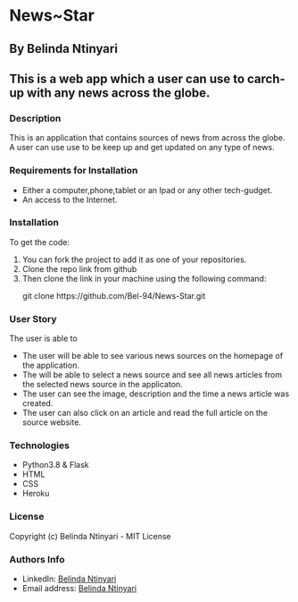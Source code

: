 <h1>News~Star</h1>

<h2>By Belinda Ntinyari<h2>

<p>This is a web app which a user can use to carch-up with any news across the globe.</p>

<h3>Description </h3>
<p>This is an application that contains sources of news from across the globe. A user can use use to be keep up and get updated on any type of news.</p>

<h3>Requirements for Installation</h3>
<ul>
    <li>
    Either a computer,phone,tablet or an Ipad or any other tech-gudget. </li>
    <li>An access to the Internet.</li>
</ul>

<h3>Installation</h3>
To get the code:
<ol>
    <li>You can fork the project to add it as one of your repositories.
    <li>Clone the repo link from github</li>
    <li>Then clone the link in your machine using the following command: 
    <p>git clone https://github.com/Bel-94/News-Star.git </p>
    </li>
</ol>

<h3>User Story</h3>
<p>The user is able to</p>

<ul>
    <li>The user will be able to see various news sources on the homepage of the application.</li>
    <li>The will be able to select a news source and see all news articles from the selected news source in the applicaton.</li>
    <li>The user can see the image, description and the time a news article was created. </li>
    <li>The user can also click on an article and read the full article on the source website. </li>
</ul>

<h3>Technologies</h3>
<ul>
    <li>Python3.8 & Flask</li>
    <li>HTML</li>
    <li>CSS</li>
    <li>Heroku</li>
</ul>

<h3>License</h3>
<p>Copyright (c) Belinda Ntinyari - MIT License</p>

<h3>Authors Info</h3>
<ul>
    <li>LinkedIn: <a href="https://www.linkedin.com/in/belinda-ntinyari-3843a81b5/">Belinda Ntinyari</a>
    <li>Email address: <a href="ntinyaribelinda@gmail.com">Belinda Ntinyari</a>
</ul>


